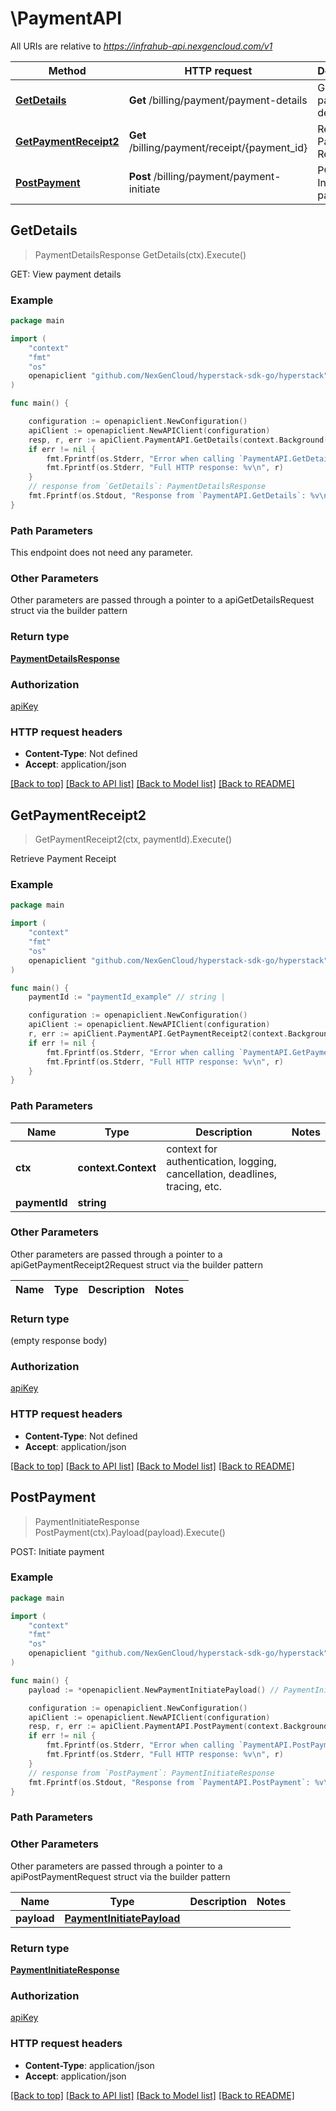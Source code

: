 # \PaymentAPI

All URIs are relative to *https://infrahub-api.nexgencloud.com/v1*

Method | HTTP request | Description
------------- | ------------- | -------------
[**GetDetails**](PaymentAPI.md#GetDetails) | **Get** /billing/payment/payment-details | GET: View payment details
[**GetPaymentReceipt2**](PaymentAPI.md#GetPaymentReceipt2) | **Get** /billing/payment/receipt/{payment_id} | Retrieve Payment Receipt
[**PostPayment**](PaymentAPI.md#PostPayment) | **Post** /billing/payment/payment-initiate | POST: Initiate payment



## GetDetails

> PaymentDetailsResponse GetDetails(ctx).Execute()

GET: View payment details



### Example

```go
package main

import (
	"context"
	"fmt"
	"os"
	openapiclient "github.com/NexGenCloud/hyperstack-sdk-go/hyperstack"
)

func main() {

	configuration := openapiclient.NewConfiguration()
	apiClient := openapiclient.NewAPIClient(configuration)
	resp, r, err := apiClient.PaymentAPI.GetDetails(context.Background()).Execute()
	if err != nil {
		fmt.Fprintf(os.Stderr, "Error when calling `PaymentAPI.GetDetails``: %v\n", err)
		fmt.Fprintf(os.Stderr, "Full HTTP response: %v\n", r)
	}
	// response from `GetDetails`: PaymentDetailsResponse
	fmt.Fprintf(os.Stdout, "Response from `PaymentAPI.GetDetails`: %v\n", resp)
}
```

### Path Parameters

This endpoint does not need any parameter.

### Other Parameters

Other parameters are passed through a pointer to a apiGetDetailsRequest struct via the builder pattern


### Return type

[**PaymentDetailsResponse**](PaymentDetailsResponse.md)

### Authorization

[apiKey](../README.md#apiKey)

### HTTP request headers

- **Content-Type**: Not defined
- **Accept**: application/json

[[Back to top]](#) [[Back to API list]](../README.md#documentation-for-api-endpoints)
[[Back to Model list]](../README.md#documentation-for-models)
[[Back to README]](../README.md)


## GetPaymentReceipt2

> GetPaymentReceipt2(ctx, paymentId).Execute()

Retrieve Payment Receipt



### Example

```go
package main

import (
	"context"
	"fmt"
	"os"
	openapiclient "github.com/NexGenCloud/hyperstack-sdk-go/hyperstack"
)

func main() {
	paymentId := "paymentId_example" // string | 

	configuration := openapiclient.NewConfiguration()
	apiClient := openapiclient.NewAPIClient(configuration)
	r, err := apiClient.PaymentAPI.GetPaymentReceipt2(context.Background(), paymentId).Execute()
	if err != nil {
		fmt.Fprintf(os.Stderr, "Error when calling `PaymentAPI.GetPaymentReceipt2``: %v\n", err)
		fmt.Fprintf(os.Stderr, "Full HTTP response: %v\n", r)
	}
}
```

### Path Parameters


Name | Type | Description  | Notes
------------- | ------------- | ------------- | -------------
**ctx** | **context.Context** | context for authentication, logging, cancellation, deadlines, tracing, etc.
**paymentId** | **string** |  | 

### Other Parameters

Other parameters are passed through a pointer to a apiGetPaymentReceipt2Request struct via the builder pattern


Name | Type | Description  | Notes
------------- | ------------- | ------------- | -------------


### Return type

 (empty response body)

### Authorization

[apiKey](../README.md#apiKey)

### HTTP request headers

- **Content-Type**: Not defined
- **Accept**: application/json

[[Back to top]](#) [[Back to API list]](../README.md#documentation-for-api-endpoints)
[[Back to Model list]](../README.md#documentation-for-models)
[[Back to README]](../README.md)


## PostPayment

> PaymentInitiateResponse PostPayment(ctx).Payload(payload).Execute()

POST: Initiate payment



### Example

```go
package main

import (
	"context"
	"fmt"
	"os"
	openapiclient "github.com/NexGenCloud/hyperstack-sdk-go/hyperstack"
)

func main() {
	payload := *openapiclient.NewPaymentInitiatePayload() // PaymentInitiatePayload | 

	configuration := openapiclient.NewConfiguration()
	apiClient := openapiclient.NewAPIClient(configuration)
	resp, r, err := apiClient.PaymentAPI.PostPayment(context.Background()).Payload(payload).Execute()
	if err != nil {
		fmt.Fprintf(os.Stderr, "Error when calling `PaymentAPI.PostPayment``: %v\n", err)
		fmt.Fprintf(os.Stderr, "Full HTTP response: %v\n", r)
	}
	// response from `PostPayment`: PaymentInitiateResponse
	fmt.Fprintf(os.Stdout, "Response from `PaymentAPI.PostPayment`: %v\n", resp)
}
```

### Path Parameters



### Other Parameters

Other parameters are passed through a pointer to a apiPostPaymentRequest struct via the builder pattern


Name | Type | Description  | Notes
------------- | ------------- | ------------- | -------------
 **payload** | [**PaymentInitiatePayload**](PaymentInitiatePayload.md) |  | 

### Return type

[**PaymentInitiateResponse**](PaymentInitiateResponse.md)

### Authorization

[apiKey](../README.md#apiKey)

### HTTP request headers

- **Content-Type**: application/json
- **Accept**: application/json

[[Back to top]](#) [[Back to API list]](../README.md#documentation-for-api-endpoints)
[[Back to Model list]](../README.md#documentation-for-models)
[[Back to README]](../README.md)

